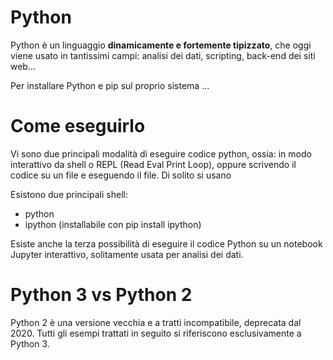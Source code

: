 # Python 

Python è un linguaggio **dinamicamente e fortemente tipizzato**, che oggi viene usato in tantissimi campi: analisi dei dati, scripting, back-end dei siti web...

Per installare Python e pip sul proprio sistema ...

# Come eseguirlo

Vi sono due principali modalità di eseguire codice python, ossia: in modo interattivo da shell o REPL (Read Eval Print Loop), oppure scrivendo il codice su un file e eseguendo il file. Di solito si usano 

Esistono due principali shell:

* python 
* ipython (installabile con pip install ipython)

Esiste anche la terza possibilità di eseguire il codice Python su un notebook Jupyter interattivo, solitamente usata per analisi dei dati.

# Python 3 vs Python 2

Python 2 è una versione vecchia e a tratti incompatibile, deprecata dal 2020. Tutti gli esempi trattati in seguito si riferiscono esclusivamente a Python 3.




